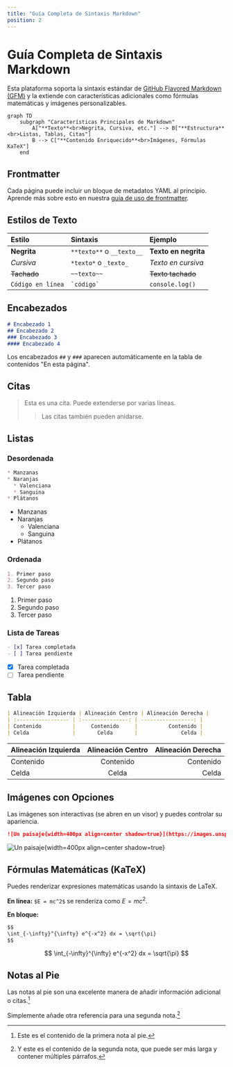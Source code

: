 ```yaml
---
title: "Guía Completa de Sintaxis Markdown"
position: 2
---
```


# Guía Completa de Sintaxis Markdown

Esta plataforma soporta la sintaxis estándar de [GitHub Flavored Markdown (GFM)](https://github.github.com/gfm/) y la extiende con características adicionales como fórmulas matemáticas y imágenes personalizables.

```mermaid
graph TD
    subgraph "Características Principales de Markdown"
        A["**Texto**<br>Negrita, Cursiva, etc."] --> B["**Estructura**<br>Listas, Tablas, Citas"]
        B --> C["**Contenido Enriquecido**<br>Imágenes, Fórmulas KaTeX"]
    end
```

## Frontmatter

Cada página puede incluir un bloque de metadatos YAML al principio. Aprende más sobre esto en nuestra [guía de uso de frontmatter](./03-uso-de-frontmatter.md).

## Estilos de Texto

| Estilo | Sintaxis | Ejemplo |
| :--- | :--- | :--- |
| **Negrita** | `**texto**` o `__texto__` | **Texto en negrita** |
| *Cursiva* | `*texto*` o `_texto_` | *Texto en cursiva* |
| ~~Tachado~~ | `~~texto~~` | ~~Texto tachado~~ |
| `Código en línea` | `` `código` `` | `console.log()` |

## Encabezados

```markdown
# Encabezado 1
## Encabezado 2
### Encabezado 3
#### Encabezado 4
```
Los encabezados `##` y `###` aparecen automáticamente en la tabla de contenidos "En esta página".

## Citas

> Esta es una cita. Puede extenderse por varias líneas.
>
> > Las citas también pueden anidarse.

## Listas

### Desordenada
```markdown
* Manzanas
* Naranjas
  * Valenciana
  * Sanguina
* Plátanos
```
* Manzanas
* Naranjas
  * Valenciana
  * Sanguina
* Plátanos

### Ordenada
```markdown
1. Primer paso
2. Segundo paso
3. Tercer paso
```
1. Primer paso
2. Segundo paso
3. Tercer paso

### Lista de Tareas
```markdown
- [x] Tarea completada
- [ ] Tarea pendiente
```
- [x] Tarea completada
- [ ] Tarea pendiente

## Tabla

```markdown
| Alineación Izquierda | Alineación Centro | Alineación Derecha |
| :----------------- | :---------------: | -----------------: |
| Contenido          |     Contenido     |          Contenido |
| Celda              |       Celda       |              Celda |
```
| Alineación Izquierda | Alineación Centro | Alineación Derecha |
| :----------------- | :---------------: | -----------------: |
| Contenido          |     Contenido     |          Contenido |
| Celda              |       Celda       |              Celda |

## Imágenes con Opciones

Las imágenes son interactivas (se abren en un visor) y puedes controlar su apariencia.

```markdown
![Un paisaje{width=400px align=center shadow=true}](https://images.unsplash.com/photo-1470770841072-f978cf4d019e?w=800)
```
![Un paisaje{width=400px align=center shadow=true}](https://images.unsplash.com/photo-1470770841072-f978cf4d019e?w=800)

## Fórmulas Matemáticas (KaTeX)

Puedes renderizar expresiones matemáticas usando la sintaxis de LaTeX.

**En línea:** `$E = mc^2$` se renderiza como $E = mc^2$.

**En bloque:**
```markdown
$$
\int_{-\infty}^{\infty} e^{-x^2} dx = \sqrt{\pi}
$$
```
$$
\int_{-\infty}^{\infty} e^{-x^2} dx = \sqrt{\pi}
$$

## Notas al Pie

Las notas al pie son una excelente manera de añadir información adicional o citas.[^1]

Simplemente añade otra referencia para una segunda nota.[^nota-larga]

[^1]: Este es el contenido de la primera nota al pie.
[^nota-larga]: Y este es el contenido de la segunda nota, que puede ser más larga y contener múltiples párrafos.